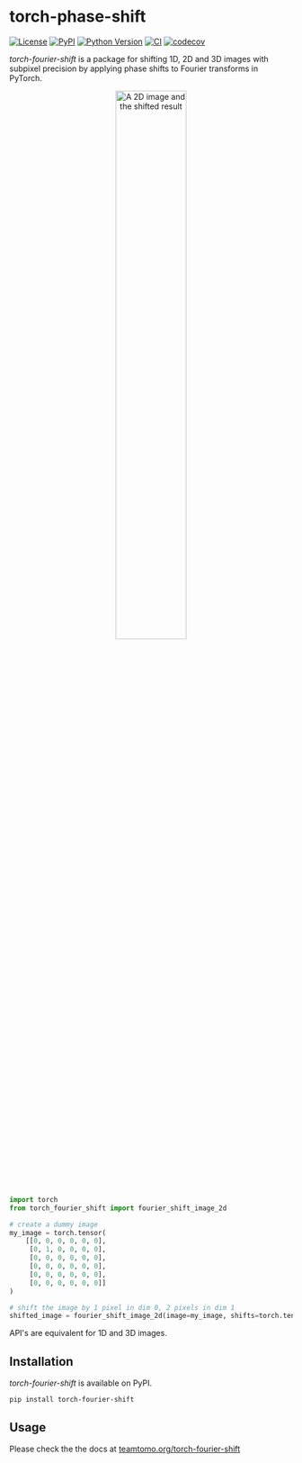 # torch-phase-shift

[![License](https://img.shields.io/pypi/l/torch-phase-shift.svg?color=green)](https://github.com/alisterburt/torch-phase-shift/raw/main/LICENSE)
[![PyPI](https://img.shields.io/pypi/v/torch-phase-shift.svg?color=green)](https://pypi.org/project/torch-phase-shift)
[![Python Version](https://img.shields.io/pypi/pyversions/torch-phase-shift.svg?color=green)](https://python.org)
[![CI](https://github.com/alisterburt/torch-phase-shift/actions/workflows/ci.yml/badge.svg)](https://github.com/alisterburt/torch-phase-shift/actions/workflows/ci.yml)
[![codecov](https://codecov.io/gh/alisterburt/torch-phase-shift/branch/main/graph/badge.svg)](https://codecov.io/gh/alisterburt/torch-phase-shift)

*torch-fourier-shift* is a package for shifting 1D, 2D and 3D images with subpixel precision 
by applying phase shifts to Fourier transforms in PyTorch.

<p align="center" width="100%">
  <img src="./docs/assets/shift_2d_image.png" alt="A 2D image and the shifted result" width="50%">
</p>

```python
import torch
from torch_fourier_shift import fourier_shift_image_2d

# create a dummy image
my_image = torch.tensor(
    [[0, 0, 0, 0, 0, 0],
     [0, 1, 0, 0, 0, 0],
     [0, 0, 0, 0, 0, 0],
     [0, 0, 0, 0, 0, 0],
     [0, 0, 0, 0, 0, 0],
     [0, 0, 0, 0, 0, 0]]
)

# shift the image by 1 pixel in dim 0, 2 pixels in dim 1
shifted_image = fourier_shift_image_2d(image=my_image, shifts=torch.tensor([1, 2]))
```

API's are equivalent for 1D and 3D images.

## Installation

*torch-fourier-shift* is available on PyPI.

```shell
pip install torch-fourier-shift
```

## Usage

Please check the the docs at [teamtomo.org/torch-fourier-shift](https://teamtomo.org/torch-fourier-shift/)



